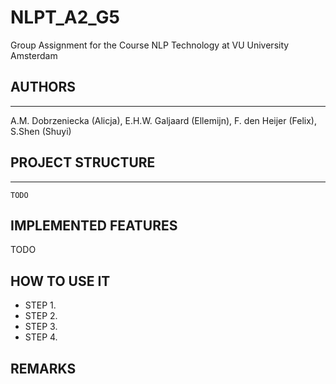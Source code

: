 # NLPT_A2_G5
Group Assignment for the Course NLP Technology at VU University Amsterdam

## AUTHORS
------------------
A.M. Dobrzeniecka (Alicja), E.H.W. Galjaard (Ellemijn), F. den Heijer (Felix), S.Shen (Shuyi)

## PROJECT STRUCTURE
-------------------
```
TODO
```

## IMPLEMENTED FEATURES
TODO

## HOW TO USE IT
- STEP 1. 
- STEP 2. 
- STEP 3. 
- STEP 4. 

## REMARKS 

